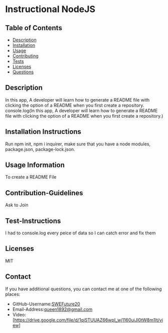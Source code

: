 
  # Instructional NodeJS

  ## Table of Contents
  - [Description](#description)
  - [Installation](#installation)
  - [Usage](#usage)
  - [Contributing](#contributing) 
  - [Tests](#tests)
  - [Licenses](#licenses)
  - [Questions](#questions) 

  ## Description
  In this app, A developer will learn how to generate a README file with clicking the option of a README when you first create a repository.
  console.log(In this app, A developer will learn how to generate a README file with clicking the option of a README when you first create a repository.)
  
  ## Installation Instructions
  Run npm init, npm i inquirer, make sure that you have a node modules, package.json, package-lock.json.

  ## Usage Information
  To create a README File

  ## Contribution-Guidelines
  Ask to Join

  ## Test-Instructions
  I had to console.log every peice of data so I can catch error and fix them

  ## Licenses
  MIT

  ## Contact
  If you have additional questions, you can contact me at one of the following places:

  - GitHub-Username:[SWEFuture20](https://github.com/SWEFuture20)
  - Email-Address:[queen1892@gmail.com](https://github.com/SWEFuture20)
  - Video:[https://drive.google.com/file/d/1qjSTUUAZ66wpI_wj1160uiJl0tW8m1It/view]
  
